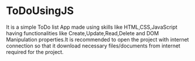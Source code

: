 # ToDoUsingJS
It is a simple ToDo list App made using skills like HTML,CSS,JavaScript having functionalities like Create,Update,Read,Delete and DOM Manipulation properties.It is recommended to open the project with internet connection so that it download necessary files/documents from internet required for the project. 
